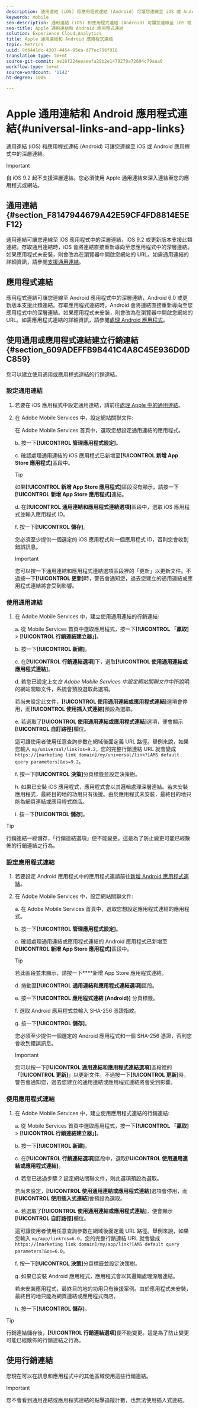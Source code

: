 ```yaml
---
description: 通用連結 (iOS) 和應用程式連結 (Android) 可讓您連線至 iOS 或 Android 應用程式中的深層連結。
keywords: mobile
seo-description: 通用連結 (iOS) 和應用程式連結 (Android) 可讓您連線至 iOS 或 Android 應用程式中的深層連結。
seo-title: Apple 通用連結和 Android 應用程式連結
solution: Experience Cloud,Analytics
title: Apple 通用連結和 Android 應用程式連結
topic: Metrics
uuid: 8d6441dc-4307-4454-95ea-d77ec796f918
translation-type: tm+mt
source-git-commit: ae16f224eeaeefa29b2e1479270a72694c79aaa0
workflow-type: tm+mt
source-wordcount: '1142'
ht-degree: 100%

---
```



# Apple 通用連結和 Android 應用程式連結{#universal-links-and-app-links}

通用連結 (iOS) 和應用程式連結 (Android) 可讓您連線至 iOS 或 Android 應用程式中的深層連結。

>[!IMPORTANT]
>
>自 iOS 9.2 起不支援深層連結。您必須使用 Apple 通用連結來深入連結至您的應用程式或網站。

## 通用連結 {#section_F8147944679A42E59CF4FD8814E5EF12}

通用連結可讓您連線至 iOS 應用程式中的深層連結，iOS 9.2 或更新版本支援此類連結。存取通用連結時，iOS 會將連結直接重新導向至您應用程式中的深層連結。如果應用程式未安裝，則會改為在瀏覽器中開啟您網站的 URL。如需通用連結的詳細資訊，請參閱[支援通用連結](https://developer.apple.com/library/content/documentation/General/Conceptual/AppSearch/UniversalLinks.html)。

## 應用程式連結

應用程式連結可讓您連線至 Android 應用程式中的深層連結，Android 6.0 或更新版本支援此類連結。存取應用程式連結時，Android 會將連結直接重新導向至您應用程式中的深層連結。如果應用程式未安裝，則會改為在瀏覽器中開啟您網站的 URL。如需應用程式連結的詳細資訊，請參閱[處理 Android 應用程式](https://developer.android.com/training/app-links/index.html)。

## 使用通用或應用程式連結建立行銷連結 {#section_609ADEFFB9B441C4A8C45E936D0DC859}

您可以建立使用通用或應用程式連結的行銷連結。

### 設定通用連結

1. 若要在 iOS 應用程式中設定通用連結，請前往[處理 Apple 中的通用連結](https://developer.apple.com/documentation/uikit/inter-process_communication/allowing_apps_and_websites_to_link_to_your_content/handling_universal_links)。

2. 在 Adobe Mobile Services 中，設定網站關聯文件:

   在 Adobe Mobile Services 首頁中，選取您想設定通用連結的應用程式。

   b. 按一下&#x200B;**[!UICONTROL 管理應用程式設定]**。

   c. 確認處理通用連結的 iOS 應用程式已新增至&#x200B;**[!UICONTROL 新增 App Store 應用程式]**&#x200B;區段中。

   >[!TIP]
   >
   >如果&#x200B;**[!UICONTROL 新增 App Store 應用程式]**&#x200B;區段沒有顯示，請按一下&#x200B;**[!UICONTROL 新增 App Store 應用程式]**&#x200B;連結。

   d. 在&#x200B;**[!UICONTROL 通用連結和應用程式連結選項]**&#x200B;區段中，選取 iOS 應用程式並輸入應用程式 ID。

   f. 按一下&#x200B;**[!UICONTROL 儲存]**。

   您必須至少提供一個選定的 iOS 應用程式和一個應用程式 ID，否則您會收到錯誤訊息。

   >[!IMPORTANT]
   >
   >您可以按一下通用連結和應用程式連結選項區段裡的「更新」以更新文件。不過按一下&#x200B;**[!UICONTROL 更新]**&#x200B;時，警告會通知您，過去您建立的通用連結或應用程式連結將會受到影響。

### 使用通用連結

1. 在 Adobe Mobile Services 中，建立使用通用連結的行銷連結:

   a. 從 Mobile Services 首頁中選取應用程式，按一下&#x200B;**[!UICONTROL 「贏取]** > **[!UICONTROL 行銷連結建立器」]**。

   b. 按一下&#x200B;**[!UICONTROL 新建]**。

   c. 在&#x200B;**[!UICONTROL 行銷連結選項]**&#x200B;下，選取&#x200B;**[!UICONTROL 使用通用連結或應用程式連結]**。

   d. 若您已設定上文&#x200B;*在 Adobe Mobile Services 中設定網站關聯文件*&#x200B;中所說明的網站關聯文件，系統會預設選取此選項。

   若尚未設定此文件，**[!UICONTROL 使用通用連結或應用程式連結]**&#x200B;選項會停用，而&#x200B;**[!UICONTROL 使用插入式連結]**&#x200B;預設為選取。

   e. 若選取了&#x200B;**[!UICONTROL 使用通用連結或應用程式連結]**&#x200B;選項，便會顯示&#x200B;**[!UICONTROL 自訂路徑]**&#x200B;欄位。

   這可讓使用者使用任意查詢參數在網域後面定義 URL 路徑。舉例來說，如果您輸入 `my/universal/link?os=9.2`，您的完整行銷連結 URL 就會變成 `https://[marketing link domain]/my/universal/link?[AMS default query parameters]&os=9.2`。

   f. 按一下&#x200B;**[!UICONTROL 決策]**&#x200B;分頁標籤並設定決策樹。

   h. 如果已安裝 iOS 應用程式，應用程式會以其邏輯處理深層連結。若未安裝應用程式，最終目的地的功用只有後援。由於應用程式未安裝，最終目的地只能為網頁連結或應用程式商店。

   i. 按一下&#x200B;**[!UICONTROL 儲存]**。

>[!TIP]
>
>行銷連結一經儲存，「行銷連結選項」便不能變更。這是為了防止變更可能已經散佈的行銷連結之行為。


### 設定應用程式連結

1. 若要設定 Android 應用程式中的應用程式連請前往[新增 Android 應用程式連結](https://developer.android.com/studio/write/app-link-indexing)。

1. 在 Adobe Mobile Services 中，設定網站關聯文件:

   a. 在 Adobe Mobile Services 首頁中，選取您想設定應用程式連結的應用程式。

   b. 按一下&#x200B;**[!UICONTROL 管理應用程式設定]**。

   c. 確認處理通用連結或應用程式連結的 Android 應用程式已新增至&#x200B;**[!UICONTROL 新增 App Store 應用程式]**&#x200B;區段中。

   >[!TIP]
   >
   >若此區段並未顯示，請按一下&#x200B;****&#x200B;新增 App Store 應用程式連結。

   d. 捲動至&#x200B;**[!UICONTROL 通用連結和應用程式連結選項]**&#x200B;區段。

   e. 按一下&#x200B;**[!UICONTROL 應用程式連結 (Android)]** 分頁標籤。

   f. 選取 Android 應用程式並輸入 SHA-256 憑證指紋。

   g. 按一下&#x200B;**[!UICONTROL 儲存]**。

   您必須至少提供一個選定的 Android 應用程式和一個 SHA-256 憑證，否則您會收到錯誤訊息。

   >[!IMPORTANT]
   >
   >您可以按一下&#x200B;**[!UICONTROL 通用連結和應用程式連結選項]**&#x200B;區段裡的「**[!UICONTROL 更新]**」以更新文件。不過按一下&#x200B;**[!UICONTROL 更新]**&#x200B;時，警告會通知您，過去您建立的通用連結或應用程式連結將會受到影響。

### 使用應用程式連結

1. 在 Adobe Mobile Services 中，建立使用應用程式連結的行銷連結:

   a. 從 Mobile Services 首頁中選取應用程式，按一下&#x200B;**[!UICONTROL 「贏取]** > **[!UICONTROL 行銷連結建立器」]**。

   b. 按一下&#x200B;**[!UICONTROL 新建]**。

   c. 在&#x200B;**[!UICONTROL 行銷連結選項]**&#x200B;區段中，選取&#x200B;**[!UICONTROL 使用通用連結或應用程式連結]**。

   d. 若您已透過步驟 2 設定網站關聯文件，則此選項預設為選取。

   若尚未設定，**[!UICONTROL 使用通用連結或應用程式連結]**&#x200B;選項會停用，而&#x200B;**[!UICONTROL 使用插入式連結]**&#x200B;會預設為選取。

   e. 若選取了&#x200B;**[!UICONTROL 使用通用連結或應用程式連結]**，便會顯示&#x200B;**[!UICONTROL 自訂路徑]**&#x200B;欄位。

   這可讓使用者使用任意查詢參數在網域後面定義 URL 路徑。舉例來說，如果您輸入 `my/app/link?os=6.0`，您的完整行銷連結 URL 就會變成 `https://[marketing link domain]/my/app/link?[AMS default query parameters]&os=6.0`。

   f. 按一下&#x200B;**[!UICONTROL 決策]**&#x200B;分頁標籤並設定決策樹。

   g. 如果已安裝 Android 應用程式，應用程式會以其邏輯處理深層連結。

   若未安裝應用程式，最終目的地的功用只有後援案例。由於應用程式未安裝，最終目的地只能為網頁連結或應用程式商店。

   h. 按一下&#x200B;**[!UICONTROL 儲存]**。

>[!TIP]
>
>行銷連結儲存後，**[!UICONTROL 行銷連結選項]**&#x200B;便不能變更。這是為了防止變更可能已經散佈的行銷連結之行為。

## 使用行銷連結

您現在可以在訊息和應用程式中的其他區域使用這些行銷連結。

>[!IMPORTANT]
>
>您不會看到通用連結或應用程式連結的點擊追蹤計數，也無法使用插入式連結。

